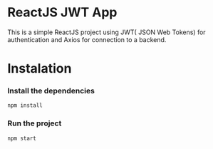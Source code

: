 # ReactJS JWT App
This is a simple ReactJS project using JWT(
JSON Web Tokens) for authentication and Axios for connection to a backend.

# Instalation
### Install the dependencies
`npm install`

### Run the project
`npm start`
